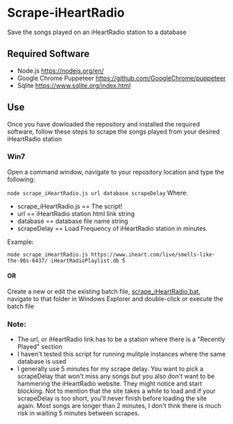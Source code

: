 # Scrape-iHeartRadio
Save the songs played on an iHeartRadio station to a database
## Required Software
* Node.js https://nodejs.org/en/
* Google Chrome Puppeteer https://github.com/GoogleChrome/puppeteer
* Sqlite https://www.sqlite.org/index.html
## Use
Once you have dowloaded the repository and installed the required software, follow these steps to scrape the songs played from your desired iHeartRadio station
### Win7
Open a command window, navigate to your repository location and type the following:

`node scrape_iHeartRadio.js url database scrapeDelay`
Where:
* scrape_iHeartRadio.js == The script!
* url                   == iHeartRadio station html link string
* database              == database file name string
* scrapeDelay           == Load Frequency of iHeartRadio station in minutes

Example:

`node scrape_iHeartRadio.js https://www.iheart.com/live/smells-like-the-90s-6437/ iHeartRadioPlaylist.db 5`

#### OR

Create a new or edit the existing batch file, [scrape_iHeartRadio.bat](scrape_iHeartRadio.bat), navigate to that folder in Windows Explorer and double-click or execute the batch file

### Note:
* The url, or iHeartRadio link has to be a station where there is a "Recently Played" section
* I haven't tested this script for running mulitple instances where the same database is used
* I generally use 5 minutes for my scrape delay.  You want to pick a scrapeDelay that won't miss any songs but you also don't want to be hammering the iHeartRadio website.  They might notice and start blocking.  Not to mention that the site takes a while to load and if your scrapeDelay is too short, you'll never finish before loading the site again.  Most songs are longer than 2 minutes, I don't thnk there is much risk in waiting 5 minutes between scrapes.
